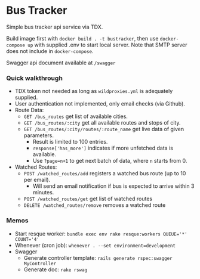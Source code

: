 # Bus Tracker
Simple bus tracker api service via TDX.

Build image first with `docker build . -t bustracker`,
then use `docker-compose up` with supplied .env to start local server.
Note that SMTP server does not include in `docker-compose`.

Swagger api document available at `/swagger`

### Quick walkthrough
* TDX token not needed as long as `wildproxies.yml` is adequately supplied.
* User authentication not implemented, only email checks (via Github).
* Route Data:
    * `GET /bus_routes` get list of available cities.
    * `GET /bus_routes/:city` get all available routes and stops of city.
    * `GET /bus_routes/:city/routes/:route_name` get live data of given parameters.
        * Result is limited to 100 entries.
        * `response['has_more']` indicates if more unfetched data is available.
        * Use `?page=n+1` to get next batch of data, where `n` starts from 0.
* Watched Routes:
    * `POST /watched_routes/add` registers a watched bus route (up to 10 per email).
        * Will send an email notification if bus is expected to arrive within 3 minutes.
    * `POST /watched_routes/get` get list of watched routes
    * `DELETE /watched_routes/remove` removes a watched route

### Memos
* Start resque worker: `bundle exec env rake resque:workers QUEUE='*' COUNT='4'`
* Whenever (cron job): `whenever . --set environment=development`
* Swagger
    * Generate controller template: `rails generate rspec:swagger MyController`
    * Generate doc: `rake rswag`
